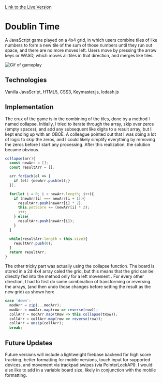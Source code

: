 [Link to the Live Version](https://www.harryappler.com/doublintime)

# Doublin Time

A JavaScript game played on a 4x4 grid, in which users combine tiles of like numbers to form a new tile of the sum of those numbers until they run out space, and there are no more moves left. Users move by pressing the arrow keys or WASD, which moves all tiles in that direction, and merges like tiles.

![Gif of gameplay](https://raw.githubusercontent.com/happler/doublintime/master/assets/img/doublin_time.gif)

## Technologies

Vanilla JavaScript, HTML5, CSS3, Keymaster.js, lodash.js

## Implementation

The crux of the game is in the combining of the tiles, done by a method I named collapse. Initially, I tried to iterate through the array, skip over zeros (empty spaces), and add any subsequent like digits to a result array, but I kept ending up with an OBOE. A colleague pointed out that I was doing a lot of logic to skip the zeros, and I could likely simplify everything by removing the zeros before I start any processing. After this realization, the solution became obvious.

```javascript
collapse(arr){
  const newArr = [];
  const resultArr = [];

  arr.forEach(el => {
    if (el) {newArr.push(el);}
  });

  for(let i = 0; i < newArr.length; i++){
    if (newArr[i] === newArr[i + 1]){
      resultArr.push(newArr[i] * 2);
      this.potScore += (newArr[i] * 2);
      i++;
    } else{
      resultArr.push(newArr[i]);
    }
  }

  while(resultArr.length < this.size){
    resultArr.push(0);
  }
  return resultArr;
}
```

The other tricky part was actually using the collapse function. The board is stored in a 2d 4x4 array caled the grid, but this means that the grid can be directly fed into the method only for a left movement . For every other direction, I had to first do some combination of transforming or reversing the arrays, (and then undo those changes before setting the result as the new grid) as shown here

```javascript
case 'down':
  modArr = zip(...modArr);
  modArr = modArr.map(row => reverse(row));
  collArr = modArr.map(tRow => this.collapse(tRow));
  collArr = collArr.map(row => reverse(row));
  collArr = unzip(collArr);
  break;
```

## Future Updates

Future versions will include a lightweight firebase backend for high score tracking, better formatting for mobile versions, touch input for supported devices, and movement via trackpad swipes (via PointerLockAPI). I would also like to add in a variable board size, likely in conjunction with the mobile formatting.

